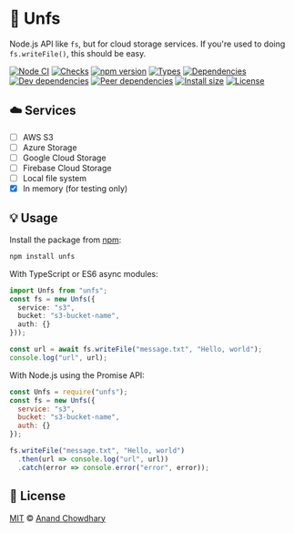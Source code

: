 # 📁 Unfs

Node.js API like `fs`, but for cloud storage services. If you're used to doing `fs.writeFile()`, this should be easy.

[![Node CI](https://github.com/AnandChowdhary/unfs/workflows/Node%20CI/badge.svg)](https://github.com/AnandChowdhary/unfs/actions?query=workflow%3A%22Node+CI%22)
[![Checks](https://badgen.net/github/checks/AnandChowdhary/unfs)](https://github.com/AnandChowdhary/unfs/commits/master)
[![npm version](https://badgen.net/npm/v/unfs)](https://www.npmjs.com/package/unfs)
[![Types](https://badgen.net/npm/types/unfs)](https://www.npmjs.com/package/unfs)
[![Dependencies](https://badgen.net/david/dep/AnandChowdhary/unfs)](https://david-dm.org/AnandChowdhary/unfs)
[![Dev dependencies](https://badgen.net/david/dev/AnandChowdhary/unfs)](https://david-dm.org/AnandChowdhary/unfs)
[![Peer dependencies](https://badgen.net/david/peer/AnandChowdhary/unfs)](https://david-dm.org/AnandChowdhary/unfs)
[![Install size](https://badgen.net/packagephobia/install/unfs)](https://packagephobia.now.sh/result?p=unfs)
[![License](https://badgen.net/github/license/AnandChowdhary/unfs)](./LICENSE)

## ☁️ Services

- [ ] AWS S3
- [ ] Azure Storage
- [ ] Google Cloud Storage
- [ ] Firebase Cloud Storage
- [ ] Local file system
- [x] In memory (for testing only)

## 💡 Usage

Install the package from [npm](https://www.npmjs.com/package/unfs):

```bash
npm install unfs
```

With TypeScript or ES6 async modules:

```ts
import Unfs from "unfs";
const fs = new Unfs({
  service: "s3",
  bucket: "s3-bucket-name",
  auth: {}
}));

const url = await fs.writeFile("message.txt", "Hello, world");
console.log("url", url);
```

With Node.js using the Promise API:

```js
const Unfs = require("unfs");
const fs = new Unfs({
  service: "s3",
  bucket: "s3-bucket-name",
  auth: {}
});

fs.writeFile("message.txt", "Hello, world")
  .then(url => console.log("url", url))
  .catch(error => console.error("error", error));
```

## 📄 License

[MIT](./LICENSE) © [Anand Chowdhary](https://anandchowdhary.com)
